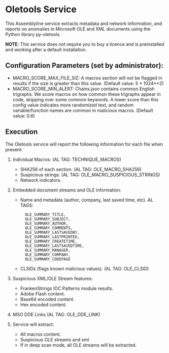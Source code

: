 # Oletools Service

This Assemblyline service extracts metadata and network information, and reports on anomalies in Microsoft OLE and 
XML documents using the Python library py-oletools.

**NOTE**: This service does not require you to buy a licence and is preinstalled and working after a default 
installation.

## Configuration Parameters (set by administrator):

- MACRO_SCORE_MAX_FILE_SIZ: A macros section will not be flagged in results if the size is greater than this value. 
(Default value: 5 * 1024**2)
- MACRO_SCORE_MIN_ALERT: Chains.json contains common English trigraphs. We score macros on how common these trigraphs 
appear in code, skipping over some common keywords. A lower score than this config value indicates more randomized text, 
and random variable/function names are common in malicious macros. (Default value: 0.6)

## Execution

The Oletools service will report the following information for each file when present:

1. Individual Macros: (AL TAG: TECHNIQUE_MACROS)
    * SHA256 of each section. (AL TAG: OLE_MACRO_SHA256)
    * Suspicious strings. (AL TAG: OLE_MACRO_SUSPICIOUS_STRINGS)
    * Network indicators. 

2. Embedded document streams and OLE information:
    * Name and metadata (author, company, last saved time, etc). 
    AL TAGS:
    
            OLE_SUMMARY_TITLE,
            OLE_SUMMARY_SUBJECT,
            OLE_SUMMARY_AUTHOR,
            OLE_SUMMARY_COMMENTS,
            OLE_SUMMARY_LASTSAVEDBY,
            OLE_SUMMARY_LASTPRINTED,
            OLE_SUMMARY_CREATETIME,
            OLE_SUMMARY_LASTSAVEDTIME,
            OLE_SUMMARY_MANAGER,
            OLE_SUMMARY_COMPANY,
            OLE_SUMMARY_CODEPAGE
            
    * CLSIDs (flags known malicious values). (AL TAG: OLE_CLSID)

3. Suspicious XML/OLE Stream features:
    * FrankenStrings IOC Patterns module results.
    * Adobe Flash content.
    * Base64 encoded content.
    * Hex encoded content.

4. MSO DDE Links (AL TAG: OLE_DDE_LINK)

5. Service will extract: 
    * All macros content.
    * Suspicious OLE streams and xml.
    * If in deep scan mode, all OLE streams will be extracted.